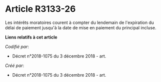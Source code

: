 # Article R3133-26

Les intérêts moratoires courent à compter du lendemain de l'expiration du délai de paiement jusqu'à la date de mise en
paiement du principal incluse.

**Liens relatifs à cet article**

_Codifié par_:

  - Décret n°2018-1075 du 3 décembre 2018 - art.

_Créé par_:

  - Décret n°2018-1075 du 3 décembre 2018 - art.
